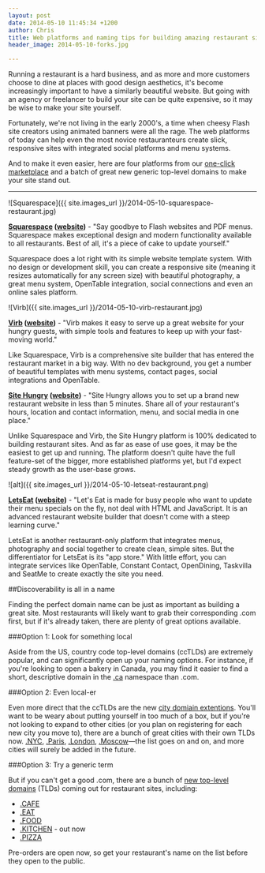 ```yaml
---
layout: post
date: 2014-05-10 11:45:34 +1200
author: Chris
title: Web platforms and naming tips for building amazing restaurant sites (updated!)
header_image: 2014-05-10-forks.jpg

---
```


<!-- excerpt -->

Running a restaurant is a hard business, and as more and more customers choose to dine at places with good design aesthetics, it's become increasingly important to have a similarly beautiful website. But going with an agency or freelancer to build your site can be quite expensive, so it may be wise to make your site yourself. 

Fortunately, we're not living in the early 2000's, a time when cheesy Flash site creators using animated banners were all the rage. The web platforms of today can help even the most novice restauranteurs create slick, responsive sites with integrated social platforms and menu systems.

And to make it even easier, here are four platforms from our [one-click marketplace](https://iwantmyname.com/services) and a batch of great new generic top-level domains to make your site stand out.

<!-- /excerpt -->

***

![Squarespace]({{ site.images_url }}/2014-05-10-squarespace-restaurant.jpg)

**[Squarespace](https://iwantmyname.com/features/applications/custom-domain-apps/websites/squarespace-build-your-website-with-own-url) ([website](http://www.squarespace.com/tour/restaurants))** - "Say goodbye to Flash websites and PDF menus. Squarespace makes exceptional design and modern functionality available to all restaurants. Best of all, it's a piece of cake to update yourself."

Squarespace does a lot right with its simple website template system. With no design or development skill, you can create a responsive site (meaning it resizes automatically for any screen size) with beautiful photography, a great menu system, OpenTable integration, social connections and even an online sales platform. 

![Virb]({{ site.images_url }}/2014-05-10-virb-restaurant.jpg)

**[Virb](https://iwantmyname.com/services/website-builder/virb-custom-domain) ([website](http://virb.com/restaurants))** - "Virb makes it easy to serve up a great website for your hungry guests, with simple tools and features to keep up with your fast-moving world."

Like Squarespace, Virb is a comprehensive site builder that has entered the restaurant market in a big way. With no dev background, you get a number of beautiful templates with menu systems, contact pages, social integrations and OpenTable.

**[Site Hungry](https://iwantmyname.com/services/website-builder/site-hungry-for-restaurants) ([website](http://sitehungry.com/))** - "Site Hungry allows you to set up a brand new restaurant website in less than 5 minutes. Share all of your restaurant's hours, location and contact information, menu, and social media in one place."

Unlike Squarespace and Virb, the Site Hungry platform is 100% dedicated to building restaurant sites. And as far as ease of use goes, it may be the easiest to get up and running. The platform doesn't quite have the full feature-set of the bigger, more established platforms yet, but I'd expect steady growth as the user-base grows.

![alt]({{ site.images_url }}/2014-05-10-letseat-restaurant.png)

**[LetsEat](https://iwantmyname.com/services/website-builder/custom-domain-letseatat) ([website](http://www.letseat.at/))** - "Let's Eat is made for busy people who want to update their menu specials on the fly, not deal with HTML and JavaScript. It is an advanced restaurant website builder that doesn't come with a steep learning curve."

LetsEat is another restaurant-only platform that integrates menus, photography and social together to create clean, simple sites. But the differentiator for LetsEat is its "app store." With little effort, you can integrate services like OpenTable, Constant Contact, OpenDining, Taskvilla and SeatMe to create exactly the site you need. 

##Discoverability is all in a name

Finding the perfect domain name can be just as important as building a great site. Most restaurants will likely want to grab their corresponding .com first, but if it's already taken, there are plenty of great options available. 

###Option 1: Look for something local

Aside from the US, country code top-level domains (ccTLDs) are extremely popular, and can significantly open up your naming options. For instance, if you're looking to open a bakery in Canada, you may find it easier to find a short, descriptive domain in the [.ca](https://iwantmyname.com/domains/ca-canadian-domain-name-registration-for-canada) namespace than .com.

###Option 2: Even local-er

Even more direct that the ccTLDs are the new [city domiain extentions](http://blog.iwantmyname.com/2014/07/cities-are-a-good-bet-for-new-domain-extension-success.html). You'll want to be weary about putting yourself in too much of a box, but if you're not looking to expand to other cities (or you plan on registering for each new city you move to), there are a bunch of great cities with their own TLDs now. [.NYC](https://iwantmyname.com/domains/dot-nyc), [.Paris](https://iwantmyname.com/domains/dot-paris), [.London](https://iwantmyname.com/domains/dot-london), [.Moscow](https://iwantmyname.com/domains/dot-moscow)—the list goes on and on, and more cities will surely be added in the future.

###Option 3: Try a generic term



But if you can't get a good .com, there are a bunch of [new top-level domains](https://iwantmyname.com/domains/new-gtld-domain-extensions) (TLDs) coming out for restaurant sites, including:

+ [.CAFE](https://iwantmyname.com/domains/dot-cafe)
+ [.EAT](https://iwantmyname.com/domains/dot-eat)
+ [.FOOD](https://iwantmyname.com/domains/dot-food)
+ [.KITCHEN](https://iwantmyname.com/domains/dot-kitchen) - out now
+ [.PIZZA](https://iwantmyname.com/domains/dot-pizza)

Pre-orders are open now, so get your restaurant's name on the list before they open to the public.


